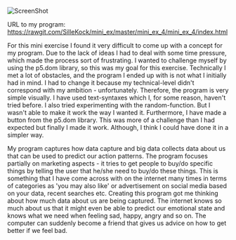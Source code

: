 ![ScreenShot](https://github.com/SilleKock/mini_ex/blob/master/mini_ex_4/Sk%C3%A6rmbillede%202018-03-05%20kl.%2023.53.09.png)

URL to my program: https://rawgit.com/SilleKock/mini_ex/master/mini_ex_4/mini_ex_4/index.html

For this mini exercise I found it very difficult to come up with a concept for my program. Due to the lack of ideas I had to deal with some time pressure, which made the process sort of frustrating. I wanted to challenge myself by using the p5.dom library, so this was my goal for this exercise. Technically I met a lot of obstacles, and the program I ended up with is not what I initially had in mind. I had to change it because my technical-level didn't correspond with my ambition - unfortunately. Therefore, the program is very simple visually. I have used text-syntaxes which I, for some reason, haven't tried before. I also tried experimenting with the random-function. But I wasn't able to make it work the way I wanted it. Furthermore, I have made a button from the p5.dom library. This was more of a challenge than I had expected but finally I made it work. Although, I think I could have done it in a simpler way. 

My program captures how data capture and big data collects data about us that can be used to predict our action patterns. The program focuses partially on marketing aspects - it tries to get people to buy/do specific things by telling the user that he/she need to buy/do these things.  This is something that I have come across with on the internet many times in terms of categories as 'you may also like' or advertisement on social media based on your data, recent searches etc.
Creating this program got me thinking about how much data about us are being captured. The internet knows so much about us that it might even be able to predict our emotional state and knows what we need when feeling sad, happy, angry and so on. The computer can suddenly become a friend that gives us advice on how to get better if we feel bad. 


